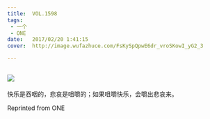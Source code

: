 ```yaml
---
title:	VOL.1598
tags:
 - 一个
 - ONE
date:	2017/02/20 1:41:15
cover:	http://image.wufazhuce.com/FsKySpQpwE6dr_vroSKowI_yG2_3

---
```

![](http://image.wufazhuce.com/FsKySpQpwE6dr_vroSKowI_yG2_3)
---

快乐是吞咽的，悲哀是咀嚼的；如果咀嚼快乐，会嚼出悲哀来。
 
Reprinted from ONE
